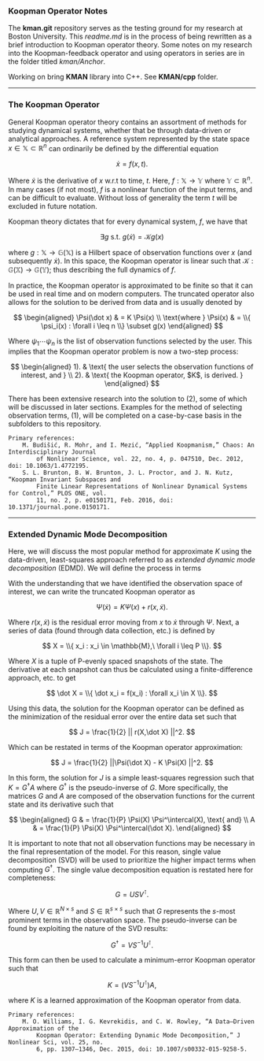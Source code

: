 ### **Koopman Operator Notes**

The **kman.git** repository serves as the testing ground for my research at Boston University. This *readme.md* is in the process of being rewritten as a brief introduction to Koopman operator theory. Some notes on my research into the Koopman-feedback operator and using operators in series are in the folder titled *kman/Anchor*.

Working on bring **KMAN** library into C++. See **KMAN/cpp** folder.

___
### **The Koopman Operator**

General Koopman operator theory contains an assortment of methods for studying dynamical systems, whether that be through data-driven or analytical approaches. A reference system represented by the state space $x \in \mathbb{X} \subset \mathbb{R}^n$ can ordinarily be defined by the differential equation

$$
    \dot x = f(x,t).
$$

Where $\dot x$ is the derivative of $x$ w.r.t to time, $t$. Here, $f: \mathbb{X} \rightarrow \mathbb{Y}$ where $\mathbb{Y} \subset \mathbb{R}^n$. In many cases (if not most), $f$ is a nonlinear function of the input terms, and can be difficult to evaluate. Without loss of generality the term $t$ will be excluded in future notation.

Koopman theory dictates that for every dynamical system, $f$, we have that

$$
    \exists g \text{ s.t. } g(\dot x) = \mathcal{K} g(x)
$$

where $g : \mathbb{X} \rightarrow \mathbb{G}(\mathbb{X})$ is a Hilbert space of observation functions over $x$ (and subsequently $\dot x$). In this space, the Koopman operator is linear such that $\mathcal{K} : \mathbb{G}(\mathbb{X}) \rightarrow \mathbb{G}(\mathbb{Y})$; thus describing the full dynamics of $f$.

In practice, the Koopman operator is approximated to be finite so that it can be used in real time and on modern computers. The truncated operator also allows for the solution to be derived from data and is usually denoted by

$$
    \begin{aligned}
        \Psi(\dot x) & = K \Psi(x) \\
        \text{where } \Psi(x) & = \\{ \psi_i(x) : \forall i \leq n \\} \subset g(x)
    \end{aligned}
$$

Where $\psi_1 \cdots \psi_n$ is the list of observation functions selected by the user. This implies that the Koopman operator problem is now a two-step process:

$$
    \begin{aligned}
        1). & \text{ the user selects the observation functions of interest, and } \\
        2). & \text{ the Koopman operator, $K$, is derived. }
    \end{aligned}
$$

There has been extensive research into the solution to $(2)$, some of which will be discussed in later sections. Examples for the method of selecting observation terms, $(1)$, will be completed on a case-by-case basis in the subfolders to this repository.

    Primary references:
        M. Budišić, R. Mohr, and I. Mezić, “Applied Koopmanism,” Chaos: An Interdisciplinary Journal
            of Nonlinear Science, vol. 22, no. 4, p. 047510, Dec. 2012, doi: 10.1063/1.4772195.
        S. L. Brunton, B. W. Brunton, J. L. Proctor, and J. N. Kutz, “Koopman Invariant Subspaces and
            Finite Linear Representations of Nonlinear Dynamical Systems for Control,” PLOS ONE, vol.
            11, no. 2, p. e0150171, Feb. 2016, doi: 10.1371/journal.pone.0150171.

___

### **Extended Dynamic Mode Decomposition**

Here, we will discuss the most popular method for approximate $K$ using the data-driven, least-squares approach referred to as *extended dynamic mode decomposition* (EDMD). We will define the process in terms

With the understanding that we have identified the observation space of interest, we can write the truncated Koopman operator as

$$
    \Psi(\dot x) = K \Psi(x) + r(x,\dot x).
$$

Where $r(x,\dot x)$ is the residual error moving from $x$ to $\dot x$ through $\Psi$. Next, a series of data (found through data collection, etc.) is defined by

$$
    X = \\{ x_i : x_i \in \mathbb{M},\ \forall i \leq P \\}.
$$

Where $X$ is a tuple of P-evenly spaced snapshots of the state. The derivative at each snapshot can thus be calculated using a finite-difference approach, etc. to get

$$
    \dot X = \\{ \dot x_i = f(x_i) : \forall x_i \in X \\}.
$$

Using this data, the solution for the Koopman operator can be defined as the minimization of the residual error over the entire data set such that

$$
    J = \frac{1}{2} || r(X,\dot X) ||^2.
$$

Which can be restated in terms of the Koopman operator approximation:

$$
    J = \frac{1}{2} ||\Psi(\dot X) - K \Psi(X) ||^2.
$$

In this form, the solution for $J$ is a simple least-squares regression such that $K = G^\dagger A$ where $G^\dagger$ is the pseudo-inverse of $G$. More specifically, the matrices $G$ and $A$ are composed of the observation functions for the current state and its derivative such that

$$
    \begin{aligned}
        G & = \frac{1}{P} \Psi(X) \Psi^\intercal(X), \text{ and} \\
        A & = \frac{1}{P} \Psi(X) \Psi^\intercal(\dot X).
    \end{aligned}
$$

It is important to note that not all observation functions may be necessary in the final representation of the model. For this reason, single value decomposition (SVD) will be used to prioritize the higher impact terms when computing $G^\dagger$. The single value decomposition equation is restated here for completeness:

$$
    G = U S V^\intercal.
$$

Where $U, V \in \mathbb{R}^{N \times s}$ and $S \in \mathbb{R}^{s \times s}$ such that $G$ represents the $s$-most prominent terms in the observation space. The pseudo-inverse can be found by exploiting the nature of the SVD results:

$$
    G^\dagger = V S^{-1} U^\intercal.
$$

This form can then be used to calculate a minimum-error Koopman operator such that

$$
    K = \left( V S^{-1} U^\intercal \right) A,
$$

where $K$ is a learned approximation of the Koopman operator from data.

    Primary references:
        M. O. Williams, I. G. Kevrekidis, and C. W. Rowley, “A Data–Driven Approximation of the
            Koopman Operator: Extending Dynamic Mode Decomposition,” J Nonlinear Sci, vol. 25, no.
            6, pp. 1307–1346, Dec. 2015, doi: 10.1007/s00332-015-9258-5.
